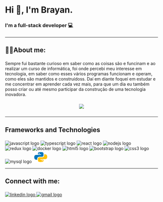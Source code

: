 <h1 align="left">Hi 👋, I'm Brayan.</h1>

###

<h3 align="left">I'm a full-stack developer 💻</h3>

###
---

<h2 align="left"> 👩‍⚖️About me:</h2>

###

<p align="left">Sempre fui bastante curioso em saber como as coisas são e funcinam e ao realizar um curso de informática, foi onde percebi meu interesse em tecnologia, em saber como esses vários programas funcionam e operam, como eles são mantidos e construídoss. Daí em diante foquei em estudar e me concentrar em aprender cada vez mais, para que um dia eu também posso criar ou até mesmo participar da construção de uma tecnologia inovadora.</p>

###

<div align="center">
  <img height="200" src="https://media.tenor.com/rz7YXvXEWvIAAAAC/core-keeper-core.gif"  />
</div>

###
---

<h2 align="left">Frameworks and Technologies</h2>

###


<div align="left">
  <img src="https://cdn.jsdelivr.net/gh/devicons/devicon/icons/javascript/javascript-original.svg" height="40" width="52" alt="javascript logo"  />
  <img src="https://cdn.jsdelivr.net/gh/devicons/devicon/icons/typescript/typescript-original.svg" height="40" width="52" alt="typescript logo"  />
  <img src="https://cdn.jsdelivr.net/gh/devicons/devicon/icons/react/react-original-wordmark.svg" height="40" width="52" alt="react logo"  />
  <img src="https://cdn.jsdelivr.net/gh/devicons/devicon/icons/nodejs/nodejs-original.svg" height="40" width="52" alt="nodejs logo"  />
  <img src="https://cdn.jsdelivr.net/gh/devicons/devicon/icons/redux/redux-original.svg" height="40" width="52" alt="redux logo"  />
  <img src="https://cdn.jsdelivr.net/gh/devicons/devicon/icons/docker/docker-plain-wordmark.svg" height="40" width="52" alt="docker logo"  />
  <img src="https://cdn.jsdelivr.net/gh/devicons/devicon/icons/html5/html5-plain-wordmark.svg" height="40" width="52" alt="html5 logo"  />
  <img src="https://cdn.jsdelivr.net/gh/devicons/devicon/icons/bootstrap/bootstrap-original.svg" height="40" width="52" alt="bootstrap logo"  />
  <img src="https://cdn.jsdelivr.net/gh/devicons/devicon/icons/css3/css3-plain-wordmark.svg" height="40" width="52" alt="css3 logo"  />
  <img src="https://cdn.jsdelivr.net/gh/devicons/devicon/icons/mysql/mysql-original-wordmark.svg" height="40" width="52" alt="mysql logo"  />
  <img src="python.svg" height="40" width="52" alt="python logo"  />
</div>

---
###

<h2 align="left">Connect with me:</h2>

###

<div align="left">
  <a href="https://www.linkedin.com/in/braka/" target="_blank">
    <img src="https://img.shields.io/static/v1?message=LinkedIn&logo=linkedin&label=&color=0077B5&logoColor=white&labelColor=&style=for-the-badge" height="31" alt="linkedin logo"  />
  <a href = "mailto:brayan.santosrosa@gmail.com"><img src="https://img.shields.io/static/v1?message=Gmail&logo=gmail&label=&color=D14836&logoColor=white&labelColor=&style=for-the-badge" height="31" alt="gmail logo" target="_blank" /> </a>
</div>

###

